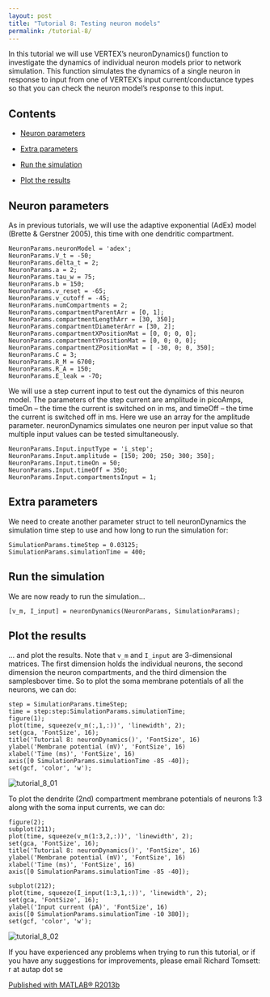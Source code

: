 ```yaml
---
layout: post
title: "Tutorial 8: Testing neuron models"
permalink: /tutorial-8/
---
```

In this tutorial we will use VERTEX’s neuronDynamics() function to investigate the dynamics of individual neuron models prior to network simulation. This function simulates the dynamics of a single neuron in response to input from one of VERTEX’s input current/conductance types so that you can check the neuron model’s response to this input.

## Contents

* [Neuron parameters](doc:2021-06-01-Tutorial8#section-neuron-parameters)

* [Extra parameters](doc:2021-06-01-Tutorial8#section-extra-parameters)

* [Run the simulation](doc:2021-06-01-Tutorial8#section-run-the-simulation)

* [Plot the results](doc:2021-06-01-Tutorial8#section-plot-the-results)

## Neuron parameters

As in previous tutorials, we will use the adaptive exponential (AdEx) model (Brette & Gerstner 2005), this time with one dendritic compartment.
```
NeuronParams.neuronModel = 'adex';
NeuronParams.V_t = -50;
NeuronParams.delta_t = 2;
NeuronParams.a = 2;
NeuronParams.tau_w = 75;
NeuronParams.b = 150;
NeuronParams.v_reset = -65;
NeuronParams.v_cutoff = -45;
NeuronParams.numCompartments = 2;
NeuronParams.compartmentParentArr = [0, 1];
NeuronParams.compartmentLengthArr = [30, 350];
NeuronParams.compartmentDiameterArr = [30, 2];
NeuronParams.compartmentXPositionMat = [0, 0; 0, 0];
NeuronParams.compartmentYPositionMat = [0, 0; 0, 0];
NeuronParams.compartmentZPositionMat = [ -30, 0; 0, 350];
NeuronParams.C = 3;
NeuronParams.R_M = 6700;
NeuronParams.R_A = 150;
NeuronParams.E_leak = -70;
```
We will use a step current input to test out the dynamics of this neuron model. The parameters of the step current are amplitude in picoAmps, timeOn – the time the current is switched on in ms, and timeOff – the time the current is switched off in ms. Here we use an array for the amplitude parameter. neuronDynamics simulates one neuron per input value so that multiple input values can be tested simultaneously.
```
NeuronParams.Input.inputType = 'i_step';
NeuronParams.Input.amplitude = [150; 200; 250; 300; 350];
NeuronParams.Input.timeOn = 50;
NeuronParams.Input.timeOff = 350;
NeuronParams.Input.compartmentsInput = 1;
```

## Extra parameters

We need to create another parameter struct to tell neuronDynamics the simulation time step to use and how long to run the simulation for:
```
SimulationParams.timeStep = 0.03125;
SimulationParams.simulationTime = 400;
```

## Run the simulation

We are now ready to run the simulation…
```
[v_m, I_input] = neuronDynamics(NeuronParams, SimulationParams);
```

## Plot the results

… and plot the results. Note that `v_m` and `I_input` are 3-dimensional matrices. The first dimension holds the individual neurons, the second dimension the neuron compartments, and the third dimension the samplesbover time. So to plot the soma membrane potentials of all the neurons, we can do:

```
step = SimulationParams.timeStep;
time = step:step:SimulationParams.simulationTime;
figure(1);
plot(time, squeeze(v_m(:,1,:))', 'linewidth', 2);
set(gca, 'FontSize', 16);
title('Tutorial 8: neuronDynamics()', 'FontSize', 16)
ylabel('Membrane potential (mV)', 'FontSize', 16)
xlabel('Time (ms)', 'FontSize', 16)
axis([0 SimulationParams.simulationTime -85 -40]);
set(gcf, 'color', 'w');
```

![tutorial_8_01](https://i.imgur.com/5GrMEmb.png)

To plot the dendrite (2nd) compartment membrane potentials of neurons 1:3 along with the soma input currents, we can do:

```
figure(2);
subplot(211);
plot(time, squeeze(v_m(1:3,2,:))', 'linewidth', 2);
set(gca, 'FontSize', 16);
title('Tutorial 8: neuronDynamics()', 'FontSize', 16)
ylabel('Membrane potential (mV)', 'FontSize', 16)
xlabel('Time (ms)', 'FontSize', 16)
axis([0 SimulationParams.simulationTime -85 -40]);

subplot(212);
plot(time, squeeze(I_input(1:3,1,:))', 'linewidth', 2);
set(gca, 'FontSize', 16);
ylabel('Input current (pA)', 'FontSize', 16)
axis([0 SimulationParams.simulationTime -10 380]);
set(gcf, 'color', 'w');
```

![tutorial_8_02](https://i.imgur.com/xzqpV93.png)

If you have experienced any problems when trying to run this tutorial, or if you have any suggestions for improvements, please email Richard Tomsett: r at autap dot se

[Published with MATLAB® R2013b](https://www.mathworks.com/products/matlab.html)
